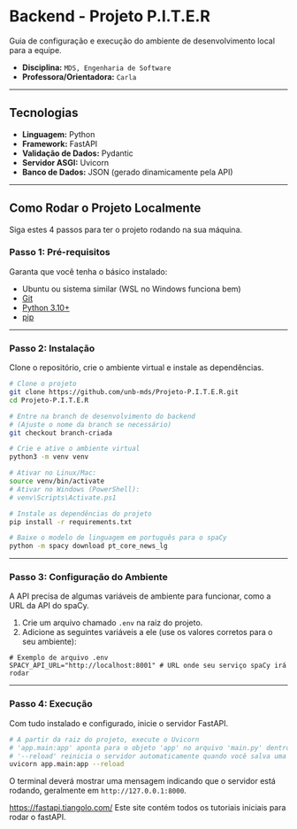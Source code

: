# Backend - Projeto P.I.T.E.R

Guia de configuração e execução do ambiente de desenvolvimento local para a equipe.

  - **Disciplina:** `MDS, Engenharia de Software`
  - **Professora/Orientadora:** `Carla`

-----

## Tecnologias

  - **Linguagem:** Python
  - **Framework:** FastAPI
  - **Validação de Dados:** Pydantic
  - **Servidor ASGI:** Uvicorn
  - **Banco de Dados:** JSON (gerado dinamicamente pela API)

-----

## Como Rodar o Projeto Localmente

Siga estes 4 passos para ter o projeto rodando na sua máquina.

### Passo 1: Pré-requisitos

Garanta que você tenha o básico instalado:

  - Ubuntu ou sistema similar (WSL no Windows funciona bem)
  - [Git](https://git-scm.com)
  - [Python 3.10+](https://www.python.org/downloads/)
  - [pip](https://pip.pypa.io/en/stable/)

-----

### Passo 2: Instalação

Clone o repositório, crie o ambiente virtual e instale as dependências.

```bash
# Clone o projeto
git clone https://github.com/unb-mds/Projeto-P.I.T.E.R.git
cd Projeto-P.I.T.E.R

# Entre na branch de desenvolvimento do backend
# (Ajuste o nome da branch se necessário)
git checkout branch-criada

# Crie e ative o ambiente virtual
python3 -m venv venv

# Ativar no Linux/Mac:
source venv/bin/activate
# Ativar no Windows (PowerShell):
# venv\Scripts\Activate.ps1

# Instale as dependências do projeto
pip install -r requirements.txt

# Baixe o modelo de linguagem em português para o spaCy
python -m spacy download pt_core_news_lg
```

-----

### Passo 3: Configuração do Ambiente

A API precisa de algumas variáveis de ambiente para funcionar, como a URL da API do spaCy.

1.  Crie um arquivo chamado `.env` na raiz do projeto.
2.  Adicione as seguintes variáveis a ele (use os valores corretos para o seu ambiente):

<!-- end list -->

```env
# Exemplo de arquivo .env
SPACY_API_URL="http://localhost:8001" # URL onde seu serviço spaCy irá rodar
```

-----

### Passo 4: Execução

Com tudo instalado e configurado, inicie o servidor FastAPI.

```bash
# A partir da raiz do projeto, execute o Uvicorn
# 'app.main:app' aponta para o objeto 'app' no arquivo 'main.py' dentro da pasta 'app'
# '--reload' reinicia o servidor automaticamente quando você salva uma alteração no código
uvicorn app.main:app --reload
```

O terminal deverá mostrar uma mensagem indicando que o servidor está rodando, geralmente em `http://127.0.0.1:8000`.


https://fastapi.tiangolo.com/ 
Este site contém todos os tutoriais iniciais para rodar o fastAPI.
